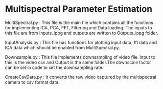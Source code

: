 # Multispectral Parameter Estimation

MultiSpectral.py :
    This file is the main file which contains all the functions for implementing ICA, PCA, FFT, Filtering and Data loading. The inputs to this file are from Inputs_ippg and outputs are written to Outputs_ippg folder.

InputAnalysis.py :
    This file has functions for plotting input data, fft data and ICA data which should be enabled from MultiSpectral.py. 

Downsample.py :
    This file implements downsampling of video file. Input to this is the video csv and Output is the same folder.The downscale factor can be set in code to set the downsampling rate.

CreateCsvData.py :
    It converts the raw video captured by the multispectral camera to csv format data.




